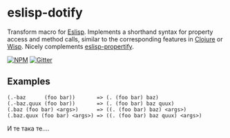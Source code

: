 # eslisp-dotify

Transform macro for [Eslisp](https://github.com/anko/eslisp). Implements a
shorthand syntax for property access and method calls, similar to the
corresponding features in [Clojure](http://clojure.org/java_interop#dot)
or [Wisp](https://github.com/gozala/wisp#method-calls). Nicely complements [eslisp-propertify](https://github.com/anko/eslisp-propertify).

[![NPM](https://img.shields.io/npm/v/eslisp-dotify.svg)](https://www.npmjs.com/package/eslisp-dotify)
[![Gitter](https://img.shields.io/badge/chat-gitter_%E2%86%92-blue.svg)](https://gitter.im/anko/eslisp)

## Examples

```
(.-baz      (foo bar))       => (. (foo bar) baz)
(.-baz.quux (foo bar))       => (. (foo bar) baz quux)
(.baz (foo bar) <args>)      => ((. (foo bar) baz) <args>)
(.baz.quux (foo bar) <args>) => ((. (foo bar) baz quux) <args>)
```

И те така те....
